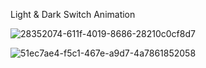 Light & Dark Switch Animation


![28352074-611f-4019-8686-28210c0cf8d7](https://github.com/user-attachments/assets/9bdd9f59-268f-480b-a3bc-0cc7864c7ed6)

![51ec7ae4-f5c1-467e-a9d7-4a7861852058](https://github.com/user-attachments/assets/0e6173bc-193f-4574-9a92-66d39e6885a9)
